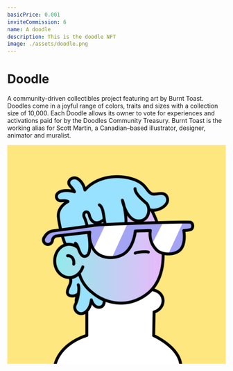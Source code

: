 ```yaml
---
basicPrice: 0.001
inviteCommission: 6
name: A doodle
description: This is the doodle NFT
image: ./assets/doodle.png
---
```


# Doodle

A community-driven collectibles project featuring art by Burnt Toast. Doodles come in a joyful range of colors, traits and sizes with a collection size of 10,000. Each Doodle allows its owner to vote for experiences and activations paid for by the Doodles Community Treasury. Burnt Toast is the working alias for Scott Martin, a Canadian–based illustrator, designer, animator and muralist.

![An image](./assets/doodle.png)
